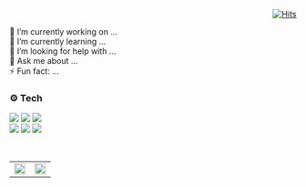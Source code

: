 <div align=right>
  
[![Hits](https://hits.seeyoufarm.com/api/count/incr/badge.svg?url=https%3A%2F%2Fgithub.com%2Fgjbae1212%2Fhit-counter&count_bg=%23002045&title_bg=%23F7394D&icon=&icon_color=%23E7E7E7&title=hits&edge_flat=false)](https://hits.seeyoufarm.com)
</div>

 🔭 I’m currently working on ... <br />
 🌱 I’m currently learning ... <br />
 🤔 I’m looking for help with ... <br />
 💬 Ask me about ... <br />
 ⚡ Fun fact: ... <br />

### ⚙️ Tech
<img src="https://img.shields.io/badge/HTML5-E34F26.svg?&style=for-the-badge&logo=HTML5&logoColor=white" /> <img src="https://img.shields.io/badge/CSS3-1572B6.svg?&style=for-the-badge&logo=CSS3&logoColor=white" /> <img src="https://img.shields.io/badge/javascript-F7DF1E.svg?&style=for-the-badge&logo=javascript&logoColor=black" /><br />
 <img src="https://img.shields.io/badge/styled components-DB7093.svg?&style=for-the-badge&logo=styled-components&logoColor=white" />
  <img src="https://img.shields.io/badge/React-61dafb.svg?&style=for-the-badge&logo=react&logoColor=black" />
 <img src="https://img.shields.io/badge/React Router-ca4245.svg?&style=for-the-badge&logo=React-Router&logoColor=white" />
 
<br />
<table>
  <tr>
    <td align="top" width="50%">
      <img src=https://github-readme-stats.vercel.app/api?username=lhk3337&theme=graywhite&hide_border=true&show_icons=true? style="width: 100%" />
    </td>
    <td align="top" width="50%">
      <img src=https://github-readme-stats.vercel.app/api/top-langs/?username=lhk3337&theme=graywhite&hide_border=true&&hide=python&layout=compact style="width: 100%" />
    </td>
  </tr>
</table>
